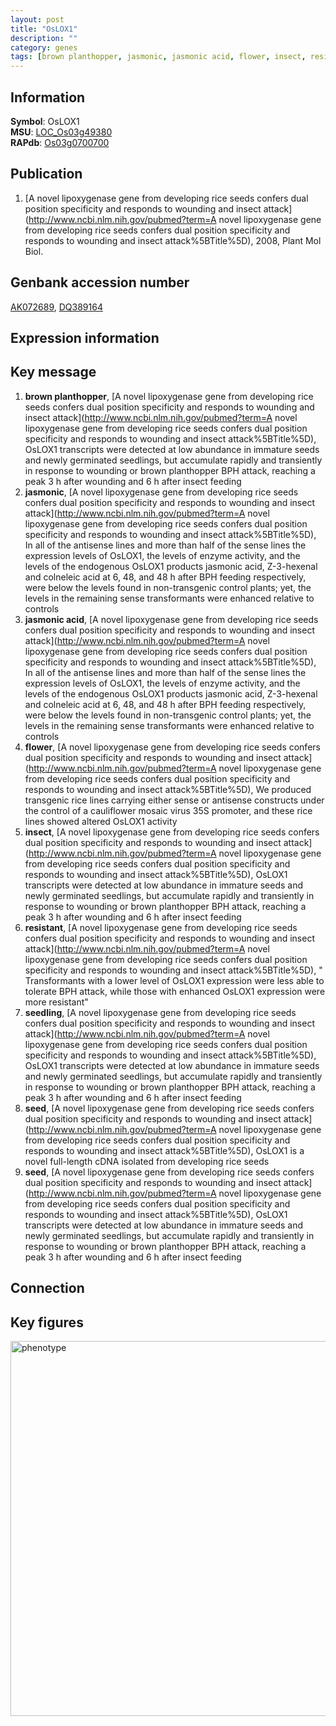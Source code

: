 ```yaml
---
layout: post
title: "OsLOX1"
description: ""
category: genes
tags: [brown planthopper, jasmonic, jasmonic acid, flower, insect, resistant, seedling, seed, Gene]
---
```


## Information
__Symbol__: OsLOX1  
__MSU__: [LOC_Os03g49380](http://rice.plantbiology.msu.edu/cgi-bin/ORF_infopage.cgi?orf=LOC_Os03g49380)  
__RAPdb__: [Os03g0700700](http://rapdb.dna.affrc.go.jp/viewer/gbrowse_details/irgsp1?name=Os03g0700700)  

## Publication
1. [A novel lipoxygenase gene from developing rice seeds confers dual position specificity and responds to wounding and insect attack](http://www.ncbi.nlm.nih.gov/pubmed?term=A novel lipoxygenase gene from developing rice seeds confers dual position specificity and responds to wounding and insect attack%5BTitle%5D), 2008, Plant Mol Biol.

## Genbank accession number
[AK072689](http://www.ncbi.nlm.nih.gov/nuccore/AK072689), [DQ389164](http://www.ncbi.nlm.nih.gov/nuccore/DQ389164)  

## Expression information

## Key message
1. __brown planthopper__, [A novel lipoxygenase gene from developing rice seeds confers dual position specificity and responds to wounding and insect attack](http://www.ncbi.nlm.nih.gov/pubmed?term=A novel lipoxygenase gene from developing rice seeds confers dual position specificity and responds to wounding and insect attack%5BTitle%5D),  OsLOX1 transcripts were detected at low abundance in immature seeds and newly germinated seedlings, but accumulate rapidly and transiently in response to wounding or brown planthopper BPH attack, reaching a peak 3 h after wounding and 6 h after insect feeding
2. __jasmonic__, [A novel lipoxygenase gene from developing rice seeds confers dual position specificity and responds to wounding and insect attack](http://www.ncbi.nlm.nih.gov/pubmed?term=A novel lipoxygenase gene from developing rice seeds confers dual position specificity and responds to wounding and insect attack%5BTitle%5D),  In all of the antisense lines and more than half of the sense lines the expression levels of OsLOX1, the levels of enzyme activity, and the levels of the endogenous OsLOX1 products jasmonic acid, Z-3-hexenal and colneleic acid at 6, 48, and 48 h after BPH feeding respectively, were below the levels found in non-transgenic control plants; yet, the levels in the remaining sense transformants were enhanced relative to controls
3. __jasmonic acid__, [A novel lipoxygenase gene from developing rice seeds confers dual position specificity and responds to wounding and insect attack](http://www.ncbi.nlm.nih.gov/pubmed?term=A novel lipoxygenase gene from developing rice seeds confers dual position specificity and responds to wounding and insect attack%5BTitle%5D),  In all of the antisense lines and more than half of the sense lines the expression levels of OsLOX1, the levels of enzyme activity, and the levels of the endogenous OsLOX1 products jasmonic acid, Z-3-hexenal and colneleic acid at 6, 48, and 48 h after BPH feeding respectively, were below the levels found in non-transgenic control plants; yet, the levels in the remaining sense transformants were enhanced relative to controls
4. __flower__, [A novel lipoxygenase gene from developing rice seeds confers dual position specificity and responds to wounding and insect attack](http://www.ncbi.nlm.nih.gov/pubmed?term=A novel lipoxygenase gene from developing rice seeds confers dual position specificity and responds to wounding and insect attack%5BTitle%5D),  We produced transgenic rice lines carrying either sense or antisense constructs under the control of a cauliflower mosaic virus 35S promoter, and these rice lines showed altered OsLOX1 activity
5. __insect__, [A novel lipoxygenase gene from developing rice seeds confers dual position specificity and responds to wounding and insect attack](http://www.ncbi.nlm.nih.gov/pubmed?term=A novel lipoxygenase gene from developing rice seeds confers dual position specificity and responds to wounding and insect attack%5BTitle%5D),  OsLOX1 transcripts were detected at low abundance in immature seeds and newly germinated seedlings, but accumulate rapidly and transiently in response to wounding or brown planthopper BPH attack, reaching a peak 3 h after wounding and 6 h after insect feeding
6. __resistant__, [A novel lipoxygenase gene from developing rice seeds confers dual position specificity and responds to wounding and insect attack](http://www.ncbi.nlm.nih.gov/pubmed?term=A novel lipoxygenase gene from developing rice seeds confers dual position specificity and responds to wounding and insect attack%5BTitle%5D), " Transformants with a lower level of OsLOX1 expression were less able to tolerate BPH attack, while those with enhanced OsLOX1 expression were more resistant"
7. __seedling__, [A novel lipoxygenase gene from developing rice seeds confers dual position specificity and responds to wounding and insect attack](http://www.ncbi.nlm.nih.gov/pubmed?term=A novel lipoxygenase gene from developing rice seeds confers dual position specificity and responds to wounding and insect attack%5BTitle%5D),  OsLOX1 transcripts were detected at low abundance in immature seeds and newly germinated seedlings, but accumulate rapidly and transiently in response to wounding or brown planthopper BPH attack, reaching a peak 3 h after wounding and 6 h after insect feeding
8. __seed__, [A novel lipoxygenase gene from developing rice seeds confers dual position specificity and responds to wounding and insect attack](http://www.ncbi.nlm.nih.gov/pubmed?term=A novel lipoxygenase gene from developing rice seeds confers dual position specificity and responds to wounding and insect attack%5BTitle%5D), OsLOX1 is a novel full-length cDNA isolated from developing rice seeds
9. __seed__, [A novel lipoxygenase gene from developing rice seeds confers dual position specificity and responds to wounding and insect attack](http://www.ncbi.nlm.nih.gov/pubmed?term=A novel lipoxygenase gene from developing rice seeds confers dual position specificity and responds to wounding and insect attack%5BTitle%5D),  OsLOX1 transcripts were detected at low abundance in immature seeds and newly germinated seedlings, but accumulate rapidly and transiently in response to wounding or brown planthopper BPH attack, reaching a peak 3 h after wounding and 6 h after insect feeding

## Connection

## Key figures
<img src="http://ricencode.github.io/images/OsLOX1.pheno.png" alt="phenotype"  style="width: 600px;"/>



